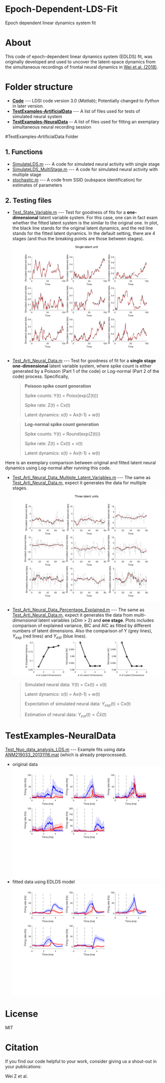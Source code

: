 # Epoch-Dependent-LDS-Fit
Epoch dependent linear dynamics system fit

# About
This code of epoch-dependent linear dynamics system (EDLDS) fit, was originally developed and used to uncover the latent-space dynamics from the simultaneous recordings of frontal neural dynamics in [Wei et al. (2018)](https://www.biorxiv.org/content/early/2018/07/25/376830).

# Folder structure

* [**Code**](Code) --- LDSI code version 3.0 (*Matlab*); Potentially changed to *Python* in later version.
* [**TestExamples-ArtificialData**](TestExamples-ArtificialData) --- A list of files used for tests of simulated neural system
* [**TestExamples-NeuralData**](TestExamples-NeuralData) -- A list of files used for fitting an exemplary simultaneous neural recording session

#TestExamples-ArtificialData Folder

## 1. Functions
* [SimulateLDS.m](TestExamples-ArtificialData/SimulateLDS.m) --- A code for simulated neural activity with single stage
* [SimulateLDS_MultiStage.m](TestExamples-ArtificialData/SimulateLDS_MultiStage.m) --- A code for simulated neural activity with multiple stage
* [stochastic.m](TestExamples-ArtificialData/stochastic.m) --- A code from SSID (subspace identification) for estimates of parameters

## 2. Testing files
* [Test_State_Variable.m](TestExamples-ArtificialData/Test_State_Variable.m) --- Test for goodness of fits for a **one-dimensional** latent variable system. For this case, one can in fact exam whether the fitted latent system is the similar to the original one. In plot, the black line stands for the original latent dynamics, and the red line stands for the fitted latent dynamics. In the default setting, there are 4 stages (and thus the breaking points are those between stages).
![](TestExamples-ArtificialData/Plots/Test_single_latent_unit.png)

 * [Test_Arti_Neural_Data.m](TestExamples-ArtificialData/Test_Arti_Neural_Data.m) --- Test for goodness of fit for a __single stage one-dimensional__ latent variable system, where spike count is either generated by a Poisson (Part 1 of the code) or Log-normal (Part 2 of the code) process. Specifically,

	>
	>__Poisson spike count generation__
	>
	>Spike counts: Y(t) = Poiss(exp(Z(t)))
	>
	>Spike rate: Z(t) = Cx(t)
	>
	>Latent dynamics: x(t) = Ax(t-1) + w(t)

	>__Log-normal spike count generation__
	>
	>Spike counts: Y(t) = Round(exp(Z(t)))
	>
	>Spike rate: Z(t) = Cx(t) + v(t)
	>
	>Latent dynamics: x(t) = Ax(t-1) + w(t)

Here is an exemplary comparison between original and fitted latent neural dynamics using Log-normal after running this code.

* [Test_Arti_Neural_Data_Multiple_Latent_Variables.m](TestExamples-ArtificialData/Test_Arti_Neural_Data_Multiple_Latent_Variables.m) --- The same as [Test_Arti_Neural_Data.m](TestExamples-ArtificialData/Test_Arti_Neural_Data.m), expect it generates the data for multiple stages.
![](TestExamples-ArtificialData/Plots/Test_multi_latent_unit.png)
* [Test_Arti_Neural_Data_Percentage_Explained.m](TestExamples-ArtificialData/Test_Arti_Neural_Data_Percentage_Explained.m) --- The same as [Test_Arti_Neural_Data.m](TestExamples-ArtificialData/Test_Arti_Neural_Data.m), expect it generates the data from *multi-dimensional* latent variables (_xDim_ > 2) and __one stage__. Plots includes comparison of explained variance, BIC and AIC as fitted by different numbers of latent dimensions. Also the comparison of Y (grey lines), $Y_{exp}$ (red lines) and $Y_{est}$ (blue lines).
![](TestExamples-ArtificialData/Plots/Test_multi_latent_unit_performance.png)

	>Simulated neural data: Y(t) = Cx(t) + v(t)
	>
	>Latent dynamics: x(t) = Ax(t-1) + w(t)
	>
	>Expectation of simulated neural data: $Y_{exp}$(t) = Cx(t)
	>
	>Estimation of neural data: $Y_{est}(t) = \bar{C} \bar{x}(t)$

# TestExamples-NeuralData
 [Test_Nuo_data_analysis_LDS.m](TestExamples-NeuralData/Test_Nuo_data_analysis_LDS.m) ---  Example fits using data [ANM219033_20131116.mat](TestExamples-NeuralData/ANM219033_20131116.mat) (which is already preprocessed).
 * original data
![](TestExamples-NeuralData/ANM219033_20131116.png)
 * fitted data using EDLDS model
![](TestExamples-NeuralData/ANM219033_20131116_Est_Dim_3.png)

# License

MIT

# Citation

If you find our code helpful to your work, consider giving us a shout-out in your publications:

Wei Z et al.

